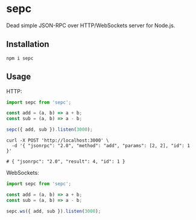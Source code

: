 # sepc

Dead simple JSON-RPC over HTTP/WebSockets server for Node.js.

## Installation

```shell
npm i sepc
```

## Usage

HTTP:

```javascript
import sepc from 'sepc';

const add = (a, b) => a + b;
const sub = (a, b) => a - b;

sepc({ add, sub }).listen(3000);
```

```shell
curl -X POST 'http://localhost:3000' \
  -d '{ "jsonrpc": "2.0", "method": "add", "params": [2, 2], "id": 1 }'

# { "jsonrpc": "2.0", "result": 4, "id": 1 }
```

WebSockets:

```javascript
import sepc from 'sepc';

const add = (a, b) => a + b;
const sub = (a, b) => a - b;

sepc.ws({ add, sub }).listen(3000);
```
